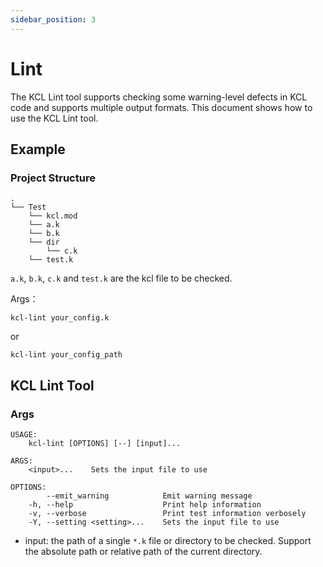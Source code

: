 ```yaml
---
sidebar_position: 3
---
```


# Lint

The KCL Lint tool supports checking some warning-level defects in KCL code and supports multiple output formats. This document shows how to use the KCL Lint tool.

## Example

### Project Structure

```text
.
└── Test
    └── kcl.mod
    └── a.k
    └── b.k
    └── dir
        └── c.k
    └── test.k
```

`a.k`, `b.k`, `c.k` and `test.k` are the kcl file to be checked.

Args：

```shell
kcl-lint your_config.k
```

or

```shell
kcl-lint your_config_path
```

## KCL Lint Tool

### Args

```shell
USAGE:
    kcl-lint [OPTIONS] [--] [input]...

ARGS:
    <input>...    Sets the input file to use

OPTIONS:
        --emit_warning            Emit warning message
    -h, --help                    Print help information
    -v, --verbose                 Print test information verbosely
    -Y, --setting <setting>...    Sets the input file to use
```

+ input: the path of a single `*.k` file or directory to be checked. Support the absolute path or relative path of the current directory.
